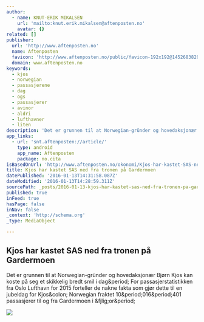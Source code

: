```yaml
---
author:
  - name: KNUT-ERIK MIKALSEN
    url: 'mailto:knut.erik.mikalsen@aftenposten.no'
    avatar: {}
related: []
publisher:
  url: 'http://www.aftenposten.no'
  name: Aftenposten
  favicon: 'http://www.aftenposten.no/public/favicon-192x192@1452683829.png'
  domain: www.aftenposten.no
keywords:
  - kjos
  - norwegian
  - passasjerene
  - dag
  - ogs
  - passasjerer
  - avinor
  - aldri
  - lufthavner
  - liten
description: 'Det er grunnen til at Norwegian-gründer og hovedaksjonær Bjørn Kjos kan koste på seg et skikkelig bredt smil i dag. For passasjerstatistikken fra Oslo Lufthavn for 2015 forteller de nakne fakta som gjør dette til en jubeldag for Kjos: Norwegian fraktet 10.016.401 passasjerer til og fra Gardermoen i fjor.'
app_links:
  - url: 'snt.aftenposten://article/'
    type: android
    app_name: Aftenposten
    package: no.cita
isBasedOnUrl: 'http://www.aftenposten.no/okonomi/Kjos-har-kastet-SAS-ned-fra-tronen-pa-Gardermoen-8316189.html'
title: Kjos har kastet SAS ned fra tronen på Gardermoen
datePublished: '2016-01-13T14:31:58.087Z'
dateModified: '2016-01-13T14:28:59.311Z'
sourcePath: _posts/2016-01-13-kjos-har-kastet-sas-ned-fra-tronen-pa-gardermoen.md
published: true
inFeed: true
hasPage: false
inNav: false
_context: 'http://schema.org'
_type: MediaObject

---
```

<article style=""><h1>Kjos har kastet SAS ned fra tronen på Gardermoen</h1><p>Det er grunnen til at Norwegian-gründer og hovedaksjonær Bjørn Kjos kan koste på seg et skikkelig bredt smil i dag&amp;period; For passasjerstatistikken fra Oslo Lufthavn for 2015 forteller de nakne fakta som gjør dette til en jubeldag for Kjos&amp;colon; Norwegian fraktet 10&amp;period;016&amp;period;401 passasjerer til og fra Gardermoen i &amp;fjlig;or&amp;period;</p><img src="http://ap.mnocdn.no/incoming/article8316055.ece/ALTERNATES/w1440c169/sya1e74b_doc6nz48aqlgjr1humc0bpk-s3c72JDEDM.jpg?updated=130120161031" /></article>
